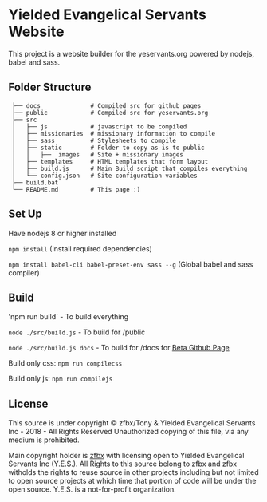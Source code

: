 # Yielded Evangelical Servants Website

This project is a website builder for the yeservants.org powered by nodejs, babel and sass.

## Folder Structure

     ├── docs              # Compiled src for github pages
     ├── public            # Compiled src for yeservants.org
     ├── src                 
     │   ├── js            # javascript to be compiled
     │   ├── missionaries  # missionary information to compile
     │   ├── sass          # Stylesheets to compile
     │   ├── static        # Folder to copy as-is to public
     │   │   ├──  images   # Site + missionary images
     │   ├── templates     # HTML templates that form layout
     │   ├── build.js      # Main Build script that compiles everything
     │   └── config.json   # Site configuration variables
     ├── build.bat
     └── README.md         # This page :)



## Set Up

Have nodejs 8 or higher installed

`npm install` (Install required dependencies)

`npm install babel-cli babel-preset-env sass --g` (Global babel and sass compiler)

## Build
'npm run build` - To build everything

`node ./src/build.js` - To build for /public

`node ./src/build.js docs` - To build for /docs for [Beta Github Page](https://yeservants.github.io/website/)

Build only css: `npm run compilecss`

Build only js: `npm run compilejs`

## License

This source is under copyright © zfbx/Tony & Yielded Evangelical Servants Inc - 2018 - All Rights Reserved
Unauthorized copying of this file, via any medium is prohibited.

Main copyright holder is [zfbx](http://github.com/zfbx) with licensing open to Yielded Evangelical Servants Inc (Y.E.S.).
All Rights to this source belong to zfbx and zfbx witholds the rights to reuse source in other projects including but not limited to open source projects at which time that portion of code will be under the open source. Y.E.S. is a not-for-profit organization.
